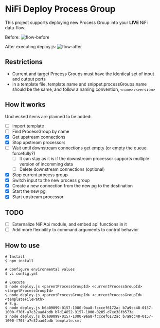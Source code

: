 # NiFi Deploy Process Group

This project supports deploying new Process Group into your **LIVE** NiFi data-flow.

Before:
![flow-before](https://raw.githubusercontent.com/ijokarumawak/nifi-deploy-process-group/master/images/flow-before.png)

After executing deploy.js:
![flow-after](https://raw.githubusercontent.com/ijokarumawak/nifi-deploy-process-group/master/images/flow-after.png)


## Restrictions

- Current and target Process Groups must have the identical set of input and output ports
- In a template file, template.name and snippet.processGroups.name should be the same, and follow a naming convention, `<name>:<version>`

## How it works

Unchecked items are planned to be added:

- [ ] Import template
- [ ] Find ProcessGroup by name
- [x] Get upstream connections
- [x] Stop upstream processors
- [ ] Wait until downstream connections get empty (or empty the queue forcefully?)
  - [ ] It can stay as it is if the downstream processor supports multiple version of incomming data
  - [ ] Delete downstream connections (optional)
- [x] Stop current process group
- [x] Switch input to the new process group
- [x] Create a new connection from the new pg to the destination
- [x] Start the new pg
- [x] Start upstream processor

## TODO

- [ ] Externalize NiFiApi module, and embed api functions in it
- [ ] Add more flexibility to command arguments to control behavior

## How to use

```
# Install
$ npm install

# Configure environmental values
$ vi config.yml

# Execute
$ node deploy.js <parentProcessGroupId> <currentProcessGroupId> <targetProcessGroupId>
$ node deploy.js <parentProcessGroupId> <currentProcessGroupId> <templateFilePath>
# E.g.
$ node deploy.js b6a09099-0157-1000-9aa8-fcccef6172ac b7a9cc48-0157-1000-f70f-a7e32aad4bdb b7d14852-0157-1000-0285-d7ee38fb573a
$ node deploy.js b6a09099-0157-1000-9aa8-fcccef6172ac b7a9cc48-0157-1000-f70f-a7e32aad4bdb template.xml


```
